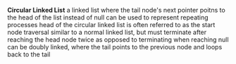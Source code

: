 **Circular Linked List**
	a linked list where the tail node's next pointer poitns to the head of the list instead of null 
	can be used to represent repeating processes 
	head of the circular linked list is often referred to as the start node 
	traversal similar to a normal linked list, but must terminate after reaching the head node twice as opposed to terminating when reaching null 
	can be doubly linked, where the tail points to the previous node and loops back to the tail 
